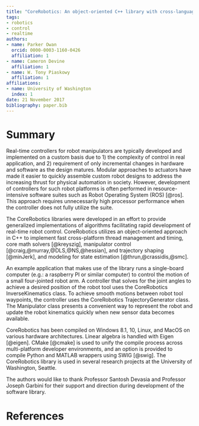 ```yaml
---
title: "CoreRobotics: An object-oriented C++ library with cross-language wrappers for cross-platform robot control"
tags:
- robotics
- control
- realtime
authors:
- name: Parker Owan
  orcid: 0000-0003-1160-0426
  affiliation: 1
- name: Cameron Devine
  affiliation: 1
- name: W. Tony Piaskowy
  affiliation: 1
affiliations:
- name: University of Washington
  index: 1
date: 21 November 2017
bibliography: paper.bib
---
```


# Summary

Real-time controllers for robot manipulators are typically developed and implemented on a custom basis due to 1) the complexity of control in real application, and 2) requirement of only incremental changes in hardware and software as the design matures.  Modular approaches to actuators have made it easier to quickly assemble custom robot designs to address the increasing thrust for physical automation in society.  However, development of controllers for such robot platforms is often performed in resource-intensive software suites such as Robot Operating System (ROS) [@ros].  This approach requires unnecessarily high processor performance when the controller does not fully utilize the suite.

The CoreRobotics libraries were developed in an effort to provide generalized implementations of algorithms facilitating rapid development of real-time robot control. CoreRobotics utilizes an object-oriented approach in C++ to implement fast cross-platform thread management and timing, core math solvers [@kreyszig], manipulator control [@craig,@murray,@DLS,@NS,@hessian], and trajectory shaping [@minJerk], and modeling for state estimation [@thrun,@crassidis,@smc].

An example application that makes use of the library runs a single-board computer (e.g.: a raspberry PI or similar computer) to control the motion of a small four-jointed robot arm.  A controller that solves for the joint angles to achieve a desired position of the robot tool uses the CoreRobotics InverseKinematics class.  To achieve smooth motions between robot tool waypoints, the controller uses the CoreRobotics TrajectoryGenerator class.  The Manipulator class presents a convenient way to represent the robot and update the robot kinematics quickly when new sensor data becomes available.

CoreRobotics has been compiled on Windows 8.1, 10, Linux, and MacOS on various hardware architectures.  Linear algebra is handled with Eigen [@eigen].  CMake [@cmake] is used to unify the compile process across multi-platform developer environments, and an option is provided to compile Python and MATLAB wrappers using SWIG [@swig].  The CoreRobotics library is used in several research projects at the University of Washington, Seattle.

The authors would like to thank Professor Santosh Devasia and Professor Joseph Garbini for their support and direction during development of the software library.

# References
